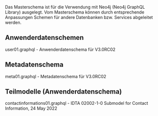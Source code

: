 Das Masterschema ist für die Verwendung mit Neo4j (Neo4j GraphQL Library) ausgelegt. Vom Masterschema können durch entsprechende Anpassungen Schemen für andere Datenbanken bzw. Services abgeleitet werden.

## Anwenderdatenschemen

user01.graphql - Anwenderdatenschema für V3.0RC02

## Metadatenschema

meta01.graphql - Metadatenschema für V3.0RC02

## Teilmodelle (Anwenderdatenschema)

contactinformations01.graphql - IDTA 02002-1-0 Submodel for Contact Information, 24 May 2022
